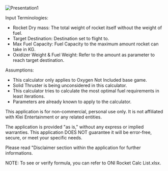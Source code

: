 ![Presentation1](https://github.com/user-attachments/assets/33b8ecbe-b7cf-4b2c-8e6f-ee391d7d97ac)

Input Terminologies:
- Rocket Dry mass: The total weight of rocket itself without the weight of fuel.
- Target Destination: Destination set to flight to.
- Max Fuel Capacity: Fuel Capacity to the maximum amount rocket can take in KG.
- Oxidizer Weight & Fuel Weight: Refer to the amount as parameter to reach target destination.
                
Assumptions:
- This calculator only applies to Oxygen Not Included base game.
- Solid Thruster is being unconsidered in this calculator.
- This calculator tries to calculate the most optimal fuel requirements in least iterations.
- Parameters are already known to apply to the calculator.

This application is for non-commercial, personal use only.
It is not affiliated with Klei Entertainment or any related entities.
                
The application is provided "as is," without any express or implied warranties.
This application DOES NOT guarantee it will be error-free, secure, or meet your specific needs.

Please read "Disclaimer section within the application for further informations.

NOTE: To see or verify formula, you can refer to ONI Rocket Calc List.xlsx.
